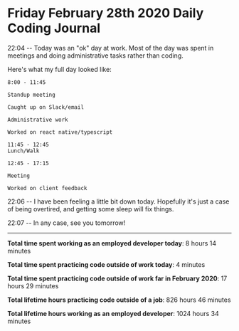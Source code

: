 # Friday February 28th 2020 Daily Coding Journal

22:04 -- Today was an "ok" day at work. Most of the day was spent in meetings and doing administrative tasks rather than coding.

Here's what my full day looked like:
```
8:00 - 11:45

Standup meeting

Caught up on Slack/email

Administrative work

Worked on react native/typescript

11:45 - 12:45
Lunch/Walk

12:45 - 17:15

Meeting

Worked on client feedback
```
22:06 -- I have been feeling a little bit down today. Hopefully it's just a case of being overtired, and getting some sleep will fix things.

22:07 -- In any case, see you tomorrow!
___
**Total time spent working as an employed developer today**: 8 hours 14 minutes

**Total time spent practicing code outside of work today**: 4 minutes

**Total time spent practicing code outside of work far in February 2020**: 17 hours 29 minutes

**Total lifetime hours practicing code outside of a job**: 826 hours 46 minutes

**Total lifetime hours working as an employed developer**: 1024 hours 34 minutes